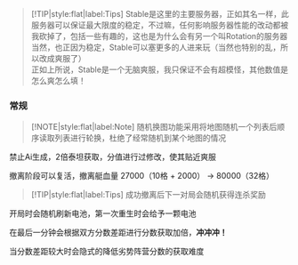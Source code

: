 > [!TIP|style:flat|label:Tips]
> Stable是这里的主要服务器，正如其名一样，此服务器可以保证最大限度的稳定，不过嘛，任何影响服务器性能的改动都被我砍掉了，包括一些有趣的，这也是为什么会有另一个叫Rotation的服务器<br/>
> 当然，也正因为稳定，Stable可以塞更多的人进来玩（当然也特别的乱，所以改成爽服了）<br/>
> 正如上所说，Stable是一个无脑爽服，我只保证不会有超模怪，其他数值是怎么爽怎么填！

### 常规

> [!NOTE|style:flat|label:Note]
> 随机换图功能采用将地图随机一个列表后顺序读取列表进行轮换，杜绝了经常随机到某个地图的情况

禁止Ai生成，2倍泰坦获取，分值进行过修改，使其贴近爽服

撤离阶段可以复活，撤离艇血量 27000（10格 + 2000） -> 80000（32格）

> [!TIP|style:flat|label:Tips]
> 成功撤离后下一对局会随机获得连杀奖励

开局时会随机刷新电池，第一次重生时会给予一颗电池

在最后一分钟会根据双方分数差距进行分数获取加倍，**冲冲冲！**

当分数差距较大时会隐式的降低劣势阵营分数的获取难度